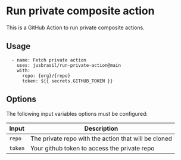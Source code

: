 # Run private composite action

This is a GitHub Action to run private composite actions. 

## Usage

```
  - name: Fetch private action
    uses: jusbrasil/run-private-action@main
    with:
      repo: {org}/{repo}
      token: ${{ secrets.GITHUB_TOKEN }}
```

## Options

The following input variables options must be configured:

|Input|Description|
|----|----|
|`repo`|The private repo with the action that will be cloned|
|`token`|Your github token to access the private repo|
